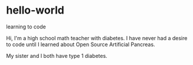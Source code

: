 # hello-world
learning to code

Hi, I'm a high school math teacher with diabetes. 
I have never had a desire to code until I learned about Open Source Artificial Pancreas.

My sister and I both have type 1 diabetes.

